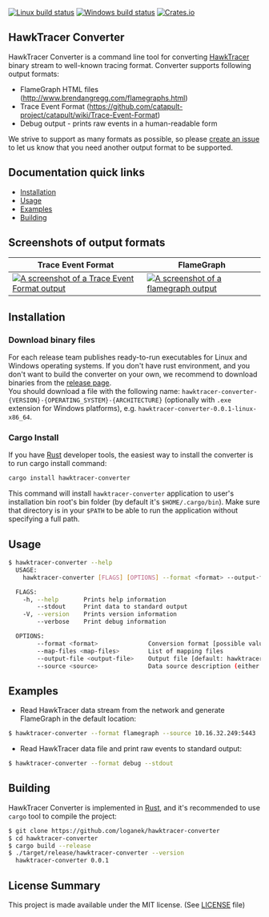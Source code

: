 [![Linux build status](https://travis-ci.org/loganek/hawktracer-converter.svg)](https://travis-ci.org/loganek/hawktracer-converter)
[![Windows build status](https://ci.appveyor.com/api/projects/status/80mxn53hol3su7lm?svg=true)](https://ci.appveyor.com/project/loganek/hawktracer-converter)
[![Crates.io](https://img.shields.io/crates/v/hawktracer-converter.svg)](https://crates.io/crates/hawktracer-converter)

HawkTracer Converter
------------
HawkTracer Converter is a command line tool for converting [HawkTracer](https://www.hawktracer.org) binary stream to well-known tracing format.
Converter supports following output formats:

* FlameGraph HTML files (http://www.brendangregg.com/flamegraphs.html)
* Trace Event Format (https://github.com/catapult-project/catapult/wiki/Trace-Event-Format)
* Debug output - prints raw events in a human-readable form

We strive to support as many formats as possible, so please [create an issue](https://github.com/loganek/hawktracer-converter/issues/new) to let us know that you need another output format to be supported.

## Documentation quick links

* [Installation](#installation)
* [Usage](#usage)
* [Examples](#examples)
* [Building](#building)


## Screenshots of output formats

| Trace Event Format | FlameGraph |
| ------------------ | ---------- |
| [![A screenshot of a Trace Event Format output](https://www.hawktracer.org/img/chrometracing.png)](https://www.hawktracer.org/img/chrometracing.png) | [![A screenshot of a flamegraph output](https://www.hawktracer.org/img/flamegraph.png)](https://www.hawktracer.org/img/flamegraph.png) |

## Installation

### Download binary files
For each release team publishes ready-to-run executables for Linux and Windows operating systems. If you don't have rust environment, and you don't want to build the converter on your own, we recommend to download binaries from the [release page](https://github.com/loganek/hawktracer-converter/releases).  
You should download a file with the following name: `hawktracer-converter-{VERSION}-{OPERATING_SYSTEM}-{ARCHITECTURE}` (optionally with `.exe` extension for Windows platforms), e.g. `hawktracer-converter-0.0.1-linux-x86_64`.

### Cargo Install
If you have [Rust](http://www.rust-lang.org/) developer tools, the easiest way to install the converter is to run cargo install command:
```bash
cargo install hawktracer-converter
```
This command will install `hawktracer-converter` application to user's installation bin root's bin folder (by default it's `$HOME/.cargo/bin`). Make sure that directory is in your `$PATH` to be able to run the application without specifying a full path.

## Usage
```bash
$ hawktracer-converter --help
  USAGE:
    hawktracer-converter [FLAGS] [OPTIONS] --format <format> --output-file <output-file> --source <source>

  FLAGS:
    -h, --help       Prints help information
        --stdout     Print data to standard output
    -V, --version    Prints version information
        --verbose    Print debug information

  OPTIONS:
        --format <format>              Conversion format [possible values: debug, chrome-tracing, flamegraph]
        --map-files <map-files>        List of mapping files
        --output-file <output-file>    Output file [default: hawktracer-trace-%Y-%m-%d-%H_%M_%S.httrace]
        --source <source>              Data source description (either filename, or server address)

```

## Examples

* Read HawkTracer data stream from the network and generate FlameGraph in the default location:
```bash
$ hawktracer-converter --format flamegraph --source 10.16.32.249:5443
```
* Read HawkTracer data file and print raw events to standard output:
```bash
$ hawktracer-converter --format debug --stdout
```

## Building
HawkTracer Converter is implemented in [Rust](https://www.rust-lang.org/), and it's recommended to use `cargo` tool to compile the project:
```bash
$ git clone https://github.com/loganek/hawktracer-converter
$ cd hawktracer-converter
$ cargo build --release
$ ./target/release/hawktracer-converter --version
  hawktracer-converter 0.0.1
```

### 
## License Summary

This project is made available under the MIT license. 
(See [LICENSE](LICENSE) file)